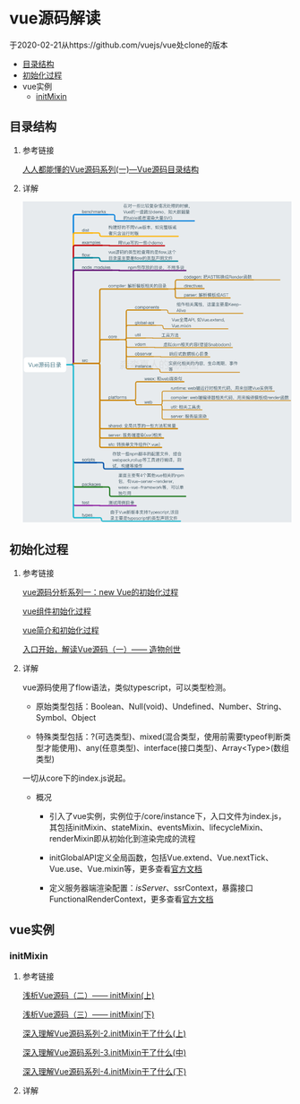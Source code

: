 # vue源码解读

于2020-02-21从https://github.com/vuejs/vue处clone的版本

* [目录结构](#目录结构)
* [初始化过程](#初始化过程)
* vue实例
    * [initMixin](#initMixin)

## 目录结构

1. 参考链接

    [人人都能懂的Vue源码系列(一)—Vue源码目录结构](http://www.imooc.com/article/29087)

2. 详解

    ![directory](./vueDirectory.jpg)

## 初始化过程

1. 参考链接

    [vue源码分析系列一：new Vue的初始化过程](https://blog.csdn.net/a419419/article/details/90764860)

    [vue组件初始化过程](https://www.cnblogs.com/gerry2019/p/12051148.html)

    [vue简介和初始化过程](https://www.jianshu.com/p/523b4c12eafb)

    [入口开始，解读Vue源码（一）—— 造物创世](https://blog.csdn.net/JohnnieZhu/article/details/87341753)

2. 详解

    vue源码使用了flow语法，类似typescript，可以类型检测。

    * 原始类型包括：Boolean、Null(void)、Undefined、Number、String、Symbol、Object

    * 特殊类型包括：?(可选类型)、mixed(混合类型，使用前需要typeof判断类型才能使用)、any(任意类型)、interface(接口类型)、Array\<Type>(数组类型)

    一切从core下的index.js说起。

    * 概况

        * 引入了vue实例，实例位于/core/instance下，入口文件为index.js，其包括initMixin、stateMixin、eventsMixin、lifecycleMixin、renderMixin即从初始化到渲染完成的流程

        * initGlobalAPI定义全局函数，包括Vue.extend、Vue.nextTick、Vue.use、Vue.mixin等，更多查看[官方文档](https://cn.vuejs.org/v2/api/#%E5%85%A8%E5%B1%80-API)

        * 定义服务器端渲染配置：$isServer、$ssrContext，暴露接口FunctionalRenderContext，更多查看[官方文档](https://ssr.vuejs.org/zh/guide/head.html)

## vue实例

### initMixin

1. 参考链接

    [浅析Vue源码（二）—— initMixin(上)](https://blog.csdn.net/Wangxinlei_King/article/details/101222605)

    [浅析Vue源码（三）—— initMixin(下)](https://blog.csdn.net/Wangxinlei_King/article/details/101222605)

    [深入理解Vue源码系列-2.initMixin干了什么(上)](https://blog.csdn.net/weixin_33908217/article/details/91440310)

    [深入理解Vue源码系列-3.initMixin干了什么(中)](https://blog.csdn.net/weixin_33766168/article/details/91427721)

    [深入理解Vue源码系列-4.initMixin干了什么(下)](https://blog.csdn.net/weixin_34284188/article/details/91454374)

2. 详解

